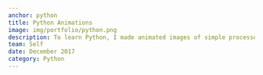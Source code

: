 ```yaml
---
anchor: python
title: Python Animations
image: img/portfolio/python.png
description: To learn Python, I made animated images of simple processes such as growing Fibonacci spirals and 3D random walks. 
team: Self
date: December 2017
category: Python
---
```

